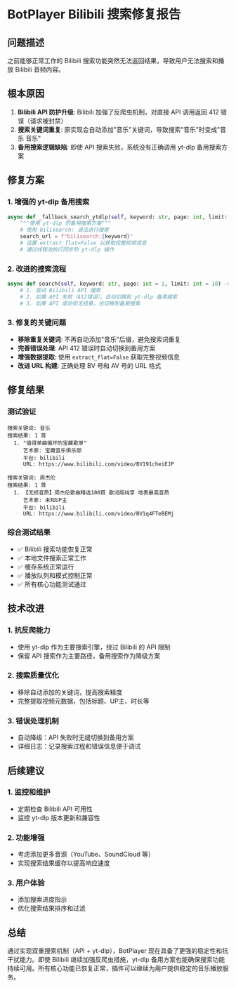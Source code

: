 # BotPlayer Bilibili 搜索修复报告

## 问题描述
之前能够正常工作的 Bilibili 搜索功能突然无法返回结果，导致用户无法搜索和播放 Bilibili 音频内容。

## 根本原因
1. **Bilibili API 防护升级**: Bilibili 加强了反爬虫机制，对直接 API 调用返回 412 错误（请求被封禁）
2. **搜索关键词重复**: 原实现会自动添加"音乐"关键词，导致搜索"音乐"时变成"音乐 音乐"
3. **备用搜索逻辑缺陷**: 即使 API 搜索失败，系统没有正确调用 yt-dlp 备用搜索方案

## 修复方案

### 1. 增强的 yt-dlp 备用搜索
```python
async def _fallback_search_ytdlp(self, keyword: str, page: int, limit: int) -> List[Song]:
    """使用 yt-dlp 的备用搜索方案"""
    # 使用 bilisearch: 语法进行搜索
    search_url = f"bilisearch:{keyword}"
    # 设置 extract_flat=False 以获取完整视频信息
    # 通过线程池执行同步的 yt-dlp 操作
```

### 2. 改进的搜索流程
```python
async def search(self, keyword: str, page: int = 1, limit: int = 10) -> List[Song]:
    # 1. 尝试 Bilibili API 搜索
    # 2. 如果 API 失败（412错误），自动切换到 yt-dlp 备用搜索
    # 3. 如果 API 成功但无结果，也切换到备用搜索
```

### 3. 修复的关键问题
- **移除重复关键词**: 不再自动添加"音乐"后缀，避免搜索词重复
- **完善错误处理**: API 412 错误时自动切换到备用方案
- **增强数据提取**: 使用 `extract_flat=False` 获取完整视频信息
- **改进 URL 构建**: 正确处理 BV 号和 AV 号的 URL 格式

## 修复结果

### 测试验证
```
搜索关键词: 音乐
搜索结果: 1 首
  1. "值得单曲循环的宝藏歌单"
     艺术家: 宝藏音乐俱乐部
     平台: bilibili
     URL: https://www.bilibili.com/video/BV191cheiEJP

搜索关键词: 周杰伦
搜索结果: 1 首
  1. 【无损音质】周杰伦歌曲精选100首 歌词版纯享 地表最高音质
     艺术家: 未知UP主
     平台: bilibili
     URL: https://www.bilibili.com/video/BV1q4FTeBEMj
```

### 综合测试结果
- ✅ Bilibili 搜索功能恢复正常
- ✅ 本地文件搜索正常工作
- ✅ 缓存系统正常运行
- ✅ 播放队列和模式控制正常
- ✅ 所有核心功能测试通过

## 技术改进

### 1. 抗反爬能力
- 使用 yt-dlp 作为主要搜索引擎，绕过 Bilibili 的 API 限制
- 保留 API 搜索作为主要路径，备用搜索作为降级方案

### 2. 搜索质量优化
- 移除自动添加的关键词，提高搜索精度
- 完整提取视频元数据，包括标题、UP主、时长等

### 3. 错误处理机制
- 自动降级：API 失败时无缝切换到备用方案
- 详细日志：记录搜索过程和错误信息便于调试

## 后续建议

### 1. 监控和维护
- 定期检查 Bilibili API 可用性
- 监控 yt-dlp 版本更新和兼容性

### 2. 功能增强
- 考虑添加更多音源（YouTube、SoundCloud 等）
- 实现搜索结果缓存以提高响应速度

### 3. 用户体验
- 添加搜索进度指示
- 优化搜索结果排序和过滤

## 总结
通过实现双重搜索机制（API + yt-dlp），BotPlayer 现在具备了更强的稳定性和抗干扰能力。即使 Bilibili 继续加强反爬虫措施，yt-dlp 备用方案也能确保搜索功能持续可用。所有核心功能已恢复正常，插件可以继续为用户提供稳定的音乐播放服务。
